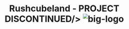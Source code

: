 <h1 style="text-align:center">Rushcubeland - PROJECT DISCONTINUED/>

<img src="https://rushcubeland.fr/storage/img/logo-rcb-big.png" alt="big-logo"/>

